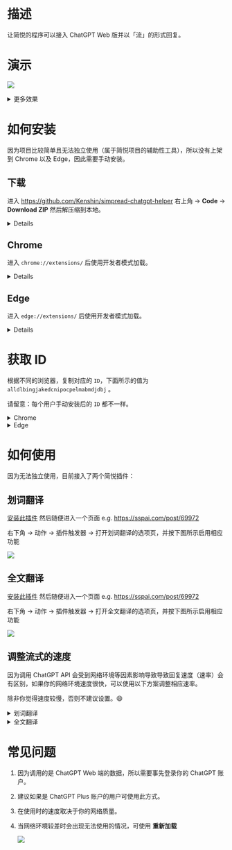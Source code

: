 # 描述

让简悦的程序可以接入 ChatGPT Web 版并以「流」的形式回复。

# 演示

![](https://github.com/Kenshin/simpread/assets/81074/04f647ba-bd67-471c-84ad-ad71929b8e19)

<details><summary>更多效果</summary>
  <img src="https://github.com/Kenshin/simpread/assets/81074/2505c50d-4c04-4c62-96a5-979464846579"/>
</details>

# 如何安装

因为项目比较简单且无法独立使用（属于简悦项目的辅助性工具），所以没有上架到 Chrome 以及 Edge，因此需要手动安装。

## 下载

进入 https://github.com/Kenshin/simpread-chatgpt-helper 右上角 → **Code** → **Download ZIP** 然后解压缩到本地。

<details>
  <img src="https://github.com/Kenshin/simpread/assets/81074/3d11bb66-82b5-4242-8d6b-be519891bd04">
</details>

## Chrome

进入 `chrome://extensions/` 后使用开发者模式加载。

<details>
  <img src="https://github.com/Kenshin/simpread/assets/81074/32a8c9ca-0dce-4af9-bf41-079cdbb91bae">
</details>

## Edge

进入 `edge://extensions/` 后使用开发者模式加载。

<details>
  <img src="https://github.com/Kenshin/simpread/assets/81074/82939d47-e442-477d-98ed-1a74cc9eb702">
</details>

# 获取 ID

根据不同的浏览器，复制对应的 `ID`，下面所示的值为 `alldlbingjakedcnipocpelmabmdjdbj` 。

请留意：每个用户手动安装后的 `ID` 都不一样。

<details><summary>Chrome</summary>
  进入 <code>chrome://extensions/</code><br>
  <img src="https://github.com/Kenshin/simpread/assets/81074/6e5c4cc5-3aa7-4eb8-a26c-ce8695dbb5bc"/>
</details>

<details><summary>Edge</summary>
  进入 <code>edge://extensions/</code><br>
  <img src="https://github.com/Kenshin/simpread/assets/81074/762bc1cc-64a2-482e-b12e-e7b96437946b"/>
</details>

# 如何使用

因为无法独立使用，目前接入了两个简悦插件：

## 划词翻译

[安装此插件](https://simpread.ksria.cn/plugins/details/ohnTKVHz4a) 然后随便进入一个页面 e.g. https://sspai.com/post/69972

右下角 → 动作 → 插件触发器 → 打开划词翻译的选项页，并按下图所示启用相应功能

![](https://github.com/Kenshin/simpread/assets/81074/15ddcbd1-f1b0-4be3-b6af-eed75add2136)

## 全文翻译

[安装此插件](https://simpread.ksria.cn/plugins/details/Y7JxbP7B4H) 然后随便进入一个页面 e.g. https://sspai.com/post/69972

右下角 → 动作 → 插件触发器 → 打开全文翻译的选项页，并按下图所示启用相应功能

![](https://github.com/Kenshin/simpread/assets/81074/26bd9d90-8d2e-480c-a186-cd0b4bb07767)

## 调整流式的速度

因为调用 ChatGPT API 会受到网络环境等因素影响导致导致回复速度（速率）会有区别，如果你的网络环境速度很快，可以使用以下方案调整相应速率。

除非你觉得速度较慢，否则不建议设置。😄

<details><summary>划词翻译</summary>
  <img src="https://github.com/Kenshin/simpread/assets/81074/1ad0b1e3-6ca6-4917-a64f-97fe9e910774"/>
</details>

<details><summary>全文翻译</summary>
  <img src="https://github.com/Kenshin/simpread/assets/81074/646db0a9-f6b1-4995-91e7-a0e9f62b913a"/>
</details>

# 常见问题

1. 因为调用的是 ChatGPT Web 端的数据，所以需要事先登录你的 ChatGPT 账户。

2. 建议如果是 ChatGPT Plus 账户的用户可使用此方式。

3. 在使用时的速度取决于你的网络质量。

4. 当网络环境较差时会出现无法使用的情况，可使用 **重新加载**

   ![](https://github.com/Kenshin/simpread/assets/81074/5fec9796-c864-46f6-86c2-1d932f21ab2a)